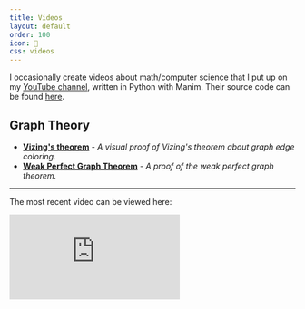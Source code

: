 ```yaml
---
title: Videos
layout: default
order: 100
icon: 
css: videos
---
```


I occasionally create videos about math/computer science that I put up on my [YouTube channel](https://www.youtube.com/channel/UC_IaBSHmisYbiYlv32EeNkQ), written in Python with Manim. Their source code can be found [here](https://github.com/xiaoxiae/videos).

## Graph Theory
- **[Vizing's theorem](https://www.youtube.com/watch?v=OZWZpQmGp0g)** - _A visual proof of Vizing's theorem about graph edge coloring._
- **[Weak Perfect Graph Theorem](https://www.youtube.com/watch?v=Koc63QhxPgk)** - _A proof of the weak perfect graph theorem._

---

The most recent video can be viewed here:


<div class="youtubeVideoWrapper">
<iframe src="https://www.youtube.com/embed/Koc63QhxPgk" title="YouTube video player" frameborder="0" allow="accelerometer; autoplay; clipboard-write; encrypted-media; gyroscope; picture-in-picture" allowfullscreen></iframe>
</div>
